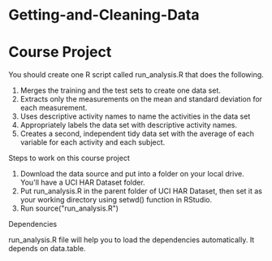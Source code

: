 # Getting-and-Cleaning-Data
# Course Project

You should create one R script called run_analysis.R that does the following.

   1. Merges the training and the test sets to create one data set.
   2. Extracts only the measurements on the mean and standard deviation for each measurement.
   3. Uses descriptive activity names to name the activities in the data set
   4. Appropriately labels the data set with descriptive activity names.
   5. Creates a second, independent tidy data set with the average of each variable for each activity and each subject.

Steps to work on this course project

   1. Download the data source and put into a folder on your local drive. You'll have a UCI HAR Dataset folder.
   2. Put run_analysis.R in the parent folder of UCI HAR Dataset, then set it as your working directory using setwd() function in RStudio.
   3. Run source("run_analysis.R")

Dependencies

run_analysis.R file will help you to load the dependencies automatically. It depends on data.table. 
